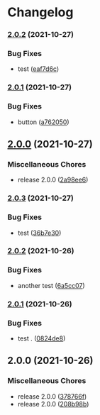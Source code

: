 # Changelog

### [2.0.2](https://www.github.com/dorsaffrigui/fds-test/compare/fds-test-v2.0.1...fds-test-v2.0.2) (2021-10-27)


### Bug Fixes

* test ([eaf7d6c](https://www.github.com/dorsaffrigui/fds-test/commit/eaf7d6c5e77eb173aba5404aba3ce7c120b6e79e))

### [2.0.1](https://www.github.com/dorsaffrigui/fds-test/compare/fds-test-v2.0.0...fds-test-v2.0.1) (2021-10-27)


### Bug Fixes

* button ([a762050](https://www.github.com/dorsaffrigui/fds-test/commit/a762050bc9dfef4ecac600305eff1cdf881b42c8))

## [2.0.0](https://www.github.com/dorsaffrigui/fds-test/compare/fds-test-v2.0.3...fds-test-v2.0.0) (2021-10-27)


### Miscellaneous Chores

* release 2.0.0 ([2a98ee6](https://www.github.com/dorsaffrigui/fds-test/commit/2a98ee6f69e55131361f24b6a4966e281059e056))

### [2.0.3](https://www.github.com/dorsaffrigui/fds-test/compare/fds-test-v2.0.2...fds-test-v2.0.3) (2021-10-27)


### Bug Fixes

* test ([36b7e30](https://www.github.com/dorsaffrigui/fds-test/commit/36b7e305bdc7d43de28a08d89328e343b046c723))

### [2.0.2](https://www.github.com/dorsaffrigui/fds-test/compare/fds-test-v2.0.1...fds-test-v2.0.2) (2021-10-26)


### Bug Fixes

* another test ([6a5cc07](https://www.github.com/dorsaffrigui/fds-test/commit/6a5cc073893223488d3ffa04910daf7f9be8f282))

### [2.0.1](https://www.github.com/dorsaffrigui/fds-test/compare/fds-test-v2.0.0...fds-test-v2.0.1) (2021-10-26)


### Bug Fixes

* test . ([0824de8](https://www.github.com/dorsaffrigui/fds-test/commit/0824de80b9679ed9427d8c5d8a9ae2d847c11451))

## 2.0.0 (2021-10-26)


### Miscellaneous Chores

* release 2.0.0 ([378766f](https://www.github.com/dorsaffrigui/fds-test/commit/378766f50cda27fcee6c80d799df5739824f93bb))
* release 2.0.0 ([208b98b](https://www.github.com/dorsaffrigui/fds-test/commit/208b98ba5ef9439134c8b4e8e7eaf923dc5199d9))
